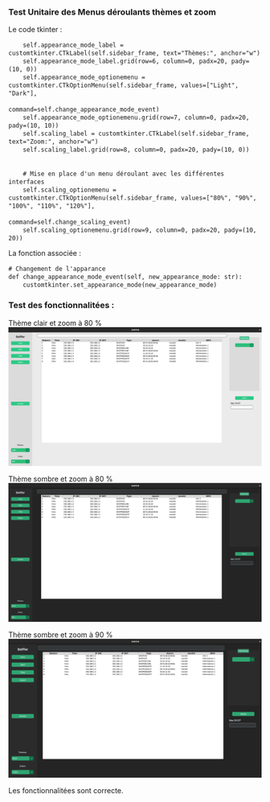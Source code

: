 ### Test Unitaire des Menus déroulants thèmes et zoom


Le code tkinter : 

        self.appearance_mode_label = customtkinter.CTkLabel(self.sidebar_frame, text="Thèmes:", anchor="w")
        self.appearance_mode_label.grid(row=6, column=0, padx=20, pady=(10, 0))
        self.appearance_mode_optionemenu = customtkinter.CTkOptionMenu(self.sidebar_frame, values=["Light", "Dark"],
                                                                       command=self.change_appearance_mode_event)
        self.appearance_mode_optionemenu.grid(row=7, column=0, padx=20, pady=(10, 10))
        self.scaling_label = customtkinter.CTkLabel(self.sidebar_frame, text="Zoom:", anchor="w")
        self.scaling_label.grid(row=8, column=0, padx=20, pady=(10, 0))
        
        
        # Mise en place d'un menu déroulant avec les différentes interfaces
        self.scaling_optionemenu = customtkinter.CTkOptionMenu(self.sidebar_frame, values=["80%", "90%", "100%", "110%", "120%"],
                                                               command=self.change_scaling_event)
        self.scaling_optionemenu.grid(row=9, column=0, padx=20, pady=(10, 20))


La fonction associée :


    # Changement de l'apparance
    def change_appearance_mode_event(self, new_appearance_mode: str):
        customtkinter.set_appearance_mode(new_appearance_mode)


### Test des fonctionnalitées :  

Thème clair et zoom à 80 %
![Alt text](img/zoom1.png)

Thème sombre et zoom à 80 %
![Alt text](img/zoom2.png)

Thème sombre et zoom à 90 %
![Alt text](img/zoom3.png)

Les fonctionnalitées sont correcte.
